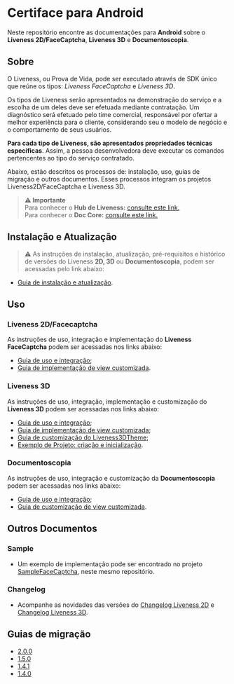 #  Certiface para Android

Neste repositório encontre as documentações para **Android** sobre o **Liveness 2D/FaceCaptcha**, **Liveness 3D** e **Documentoscopia**.



## Sobre

O Liveness, ou Prova de Vida, pode ser executado através de  SDK único que reúne os tipos: *Liveness FaceCaptcha* e *Liveness 3D*. 

Os tipos de Liveness serão apresentados na demonstração do serviço e a escolha de um deles deve ser efetuada mediante contratação. Um diagnóstico será efetuado pelo time comercial, responsável por ofertar a melhor experiência para o cliente, considerando seu o modelo de negócio e o comportamento de seus usuários.

**Para cada tipo de Liveness, são apresentados propriedades técnicas específicas**. Assim, a pessoa desenvolvedora deve executar os comandos pertencentes ao tipo do serviço contratado.

Abaixo, estão descritos os processos de: instalação, uso, guias de migração e outros documentos. Esses processos integram os projetos Liveness2D/FaceCaptcha e Liveness 3D.

>**⚠️ Importante**
><br/>Para conhecer o **Hub de Liveness:** [consulte este link.](https://devcenter.certiface.io/docs/hub-de-liveness)
><br/>Para conhecer o **Doc Core:** [consulte este link.](https://devcenter.certiface.io/docs/doc-core)

##  Instalação e Atualização

>⚠️ As instruções de instalação, atualização, pré-requisitos e histórico de versões do Liveness **2D, 3D** ou **Documentoscopia**, podem ser acessadas pelo link abaixo:

- [Guia de instalação e atualização](https://github.com/oititec/android-oiti-versions).

##  Uso

###  Liveness 2D/Facecaptcha

As instruções de uso, integração e implementação do **Liveness FaceCaptcha** podem ser acessadas nos links abaixo:

  - [Guia de uso e integração](Documentation/Liveness-Usage.md);
  - [Guia de implementação de view customizada](Documentation/Liveness-CustomView.md).

###  Liveness 3D

As instruções de uso, integração, implementação e customização do **Liveness 3D** podem ser acessadas nos links abaixo: 

  - [Guia de uso e integração](Documentation/Liveness3D-Usage.md);
  - [Guia de implementação de view customizada](Documentation/Liveness3D-CustomView.md);
  - [Guia de customização do Liveness3DTheme](Documentation/Liveness3D-Liveness3DTheme.md);
  - [Exemplo de Projeto: criação e inicialização](https://github.com/oititec/android-liveness3d-sample).


###  Documentoscopia

As instruções de uso, integração e customização da **Documentoscopia** podem ser acessadas nos links abaixo:

  - [Guia de uso e integração](Documentation/Documentscopy-Usage.md);
  - [Guia de customização de view customizada](Documentation/Documentscopy-CustomView.md).



##  Outros Documentos

###  Sample

- Um exemplo de implementação pode ser encontrado no projeto [SampleFaceCaptcha](https://github.com/oititec/liveness-android-sdk/tree/main/FaceCaptchaSample "SampleFaceCaptcha"), neste mesmo repositório.

###  Changelog

- Acompanhe as novidades das versões do [Changelog Liveness 2D](https://github.com/oititec/android-oiti-versions/blob/master/Liveness2D/Documentation/Changelog.MD) e [Changelog Liveness 3D](https://github.com/oititec/android-oiti-versions/blob/master/Liveness3D/Documentation/Changelog.MD).

##  Guias de migração

- [2.0.0](Documentation/Migration-Guide-2.0.0.md)
- [1.5.0](Documentation/Migration-Guide-1.5.0.md)
- [1.4.1](Documentation/Migration-Guide-1.4.1.md)
- [1.4.0](Documentation/Migration-Guide-1.4.0.md)
